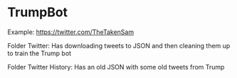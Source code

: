 # TrumpBot

Example: https://twitter.com/TheTakenSam

Folder Twitter: Has downloading tweets to JSON and then cleaning them up to train the Trump bot

Folder Twitter History: Has an old JSON with some old tweets from Trump

